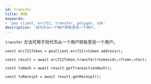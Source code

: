```yaml
---
id: transfer
title: 转账
keywords:
- 'pos client, erc721, transfer, polygon, sdk'
description: '将代币从一个用户转账至另一个用户。'
---
```


`transfer` 方法可用于将代币从一个用户转账至另一个用户。

```
const erc721Token = posClient.erc721(<token address>);

const result = await erc721Token.transfer(<tokenid>,<from>,<to>);

const txHash = await result.getTransactionHash();

const txReceipt = await result.getReceipt();

```

